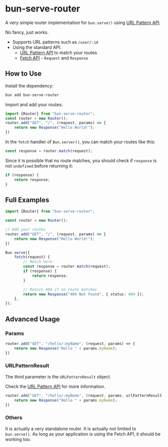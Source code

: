 # bun-serve-router

A very simple router implementation for `bun.serve()` using [URL Pattern API](https://developer.mozilla.org/en-US/docs/Web/API/URLPattern). 

No fancy, just works.

- Supports URL patterns such as `/user/:id`
- Using the standard API:
  - [URL Pattern API](https://developer.mozilla.org/en-US/docs/Web/API/URLPattern) to match your routes
  - [Fetch API](https://developer.mozilla.org/en-US/docs/Web/API/Fetch_API) - `Request` and `Response`

## How to Use

Install the dependency:

```bash
bun add bun-serve-router
```

Import and add your routes:

```typescript
import {Router} from "bun-serve-router";
const router = new Router();
router.add("GET", "/", (request, params) => {
    return new Response("Hello World!");
})
```

In the `fetch` handler of `Bun.server()`, you can match your routes like this:

```typescript
const response = router.match(request);
```

Since it is possible that no route matches, you should check if `response` is not `undefined` before returning it:

```typescript
if (response) {
    return response;
}
```

## Full Examples

```typescript
import {Router} from "bun-serve-router";

const router = new Router();

// Add your routes
router.add("GET", "/", (request, params) => {
    return new Response("Hello World!");
})

Bun.serve({
    fetch(request) {
        // Match here
        const response = router.match(request);
        if (response) {
            return response;
        }

        // Return 404 if no route matches
        return new Response("404 Not Found", { status: 404 });
    },
});
```

## Advanced Usage

### Params

```typescript
router.add("GET", "/hello/:myName", (request, params) => {
    return new Response("Hello " + params.myName);
})
```

### URLPatternResult

The third parameter is the `URLPatternResult` object.

Check the [URL Pattern API](https://developer.mozilla.org/en-US/docs/Web/API/URLPattern) for more information.

```typescript
router.add("GET", "/hello/:myName", (request, params, urlPatternResult) => {
    return new Response("Hello " + params.myName);
})
```

### Others

It is actually a very standalone router. It is actually not limited to `bun.serve()`. As long as your application is using the Fetch API, it should be working too. 

